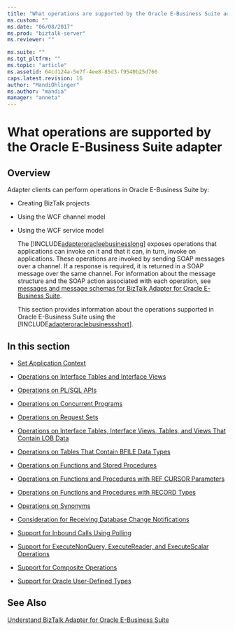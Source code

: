 ```yaml
---
title: "What operations are supported by the Oracle E-Business Suite adapter | Microsoft Docs"
ms.custom: ""
ms.date: "06/08/2017"
ms.prod: "biztalk-server"
ms.reviewer: ""

ms.suite: ""
ms.tgt_pltfrm: ""
ms.topic: "article"
ms.assetid: 64cd124a-5e7f-4ee8-85d3-f9540b25d766
caps.latest.revision: 16
author: "MandiOhlinger"
ms.author: "mandia"
manager: "anneta"
---
```

# What operations are supported by the Oracle E-Business Suite adapter
## Overview
Adapter clients can perform operations in Oracle E-Business Suite by:  
  
- Creating BizTalk projects  
  
- Using the WCF channel model  
  
- Using the WCF service model  
  
  The [!INCLUDE[adapteroracleebusinesslong](../../includes/adapteroracleebusinesslong-md.md)] exposes operations that applications can invoke on it and that it can, in turn, invoke on applications. These operations are invoked by sending SOAP messages over a channel. If a response is required, it is returned in a SOAP message over the same channel. For information about the message structure and the SOAP action associated with each operation, see [messages and message schemas for BizTalk Adapter for Oracle E-Business Suite](../../adapters-and-accelerators/adapter-oracle-ebs/messages-and-message-schemas-for-biztalk-adapter-for-oracle-e-business-suite.md).  
  
  This section provides information about the operations supported in Oracle E-Business Suite using the [!INCLUDE[adapteroraclebusinessshort](../../includes/adapteroraclebusinessshort-md.md)].  
  
## In this section  
  
-   [Set Application Context](../../adapters-and-accelerators/adapter-oracle-ebs/set-application-context.md)  
  
-   [Operations on Interface Tables and Interface Views](../../adapters-and-accelerators/adapter-oracle-ebs/operations-on-interface-tables-and-interface-views.md)  
  
-   [Operations on PL/SQL APIs](../../adapters-and-accelerators/adapter-oracle-ebs/operations-on-pl-sql-apis.md)  
  
-   [Operations on Concurrent Programs](../../adapters-and-accelerators/adapter-oracle-ebs/operations-on-concurrent-programs.md)  
  
-   [Operations on Request Sets](../../adapters-and-accelerators/adapter-oracle-ebs/operations-on-request-sets.md)  
  
-   [Operations on Interface Tables, Interface Views, Tables, and Views That Contain LOB Data](../../adapters-and-accelerators/adapter-oracle-ebs/read-and-update-on-interface-tables-and-views-with-large-object-data-types.md)  
  
-   [Operations on Tables That Contain BFILE Data Types](../../adapters-and-accelerators/adapter-oracle-ebs/operations-on-tables-that-contain-bfile-data-types.md)  
  
-   [Operations on Functions and Stored Procedures](../../adapters-and-accelerators/adapter-oracle-ebs/operations-on-functions-and-stored-procedures1.md)  
  
-   [Operations on Functions and Procedures with REF CURSOR Parameters](../../adapters-and-accelerators/adapter-oracle-ebs/operations-on-functions-and-procedures-with-ref-cursor-parameters1.md)  
  
-   [Operations on Functions and Procedures with RECORD Types](../../adapters-and-accelerators/adapter-oracle-ebs/operations-on-functions-and-procedures-with-record-types1.md)  
  
-   [Operations on Synonyms](../../adapters-and-accelerators/adapter-oracle-ebs/operations-on-synonyms2.md)  
  
-   [Consideration for Receiving Database Change Notifications](../../adapters-and-accelerators/adapter-oracle-database/before-you-receive-database-change-notifications-using-the-oracle-db-adapter.md)  
  
-   [Support for Inbound Calls Using Polling](../../adapters-and-accelerators/adapter-oracle-ebs/support-for-inbound-calls-using-polling.md)  
  
-   [Support for ExecuteNonQuery, ExecuteReader, and ExecuteScalar Operations](../../adapters-and-accelerators/adapter-oracle-ebs/support-for-executenonquery-executereader-and-executescalar-operations.md)  
  
-   [Support for Composite Operations](../../adapters-and-accelerators/adapter-oracle-ebs/support-for-composite-operations2.md)  
  
-   [Support for Oracle User-Defined Types](../../adapters-and-accelerators/adapter-oracle-ebs/support-for-oracle-user-defined-types2.md)  
  
## See Also  
[Understand BizTalk Adapter for Oracle E-Business Suite](../../adapters-and-accelerators/adapter-oracle-ebs/understand-biztalk-adapter-for-oracle-e-business-suite.md)